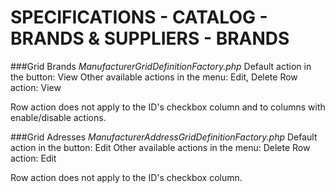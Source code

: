 # SPECIFICATIONS - CATALOG - BRANDS & SUPPLIERS - BRANDS

###Grid Brands
_ManufacturerGridDefinitionFactory.php_
Default action in the button: View
Other available actions in the menu: Edit, Delete
Row action: View

Row action does not apply to the ID's checkbox column and to columns with enable/disable actions.



###Grid Adresses
_ManufacturerAddressGridDefinitionFactory.php_
Default action in the button: Edit
Other available actions in the menu: Delete
Row action: Edit

Row action does not apply to the ID's checkbox column.
